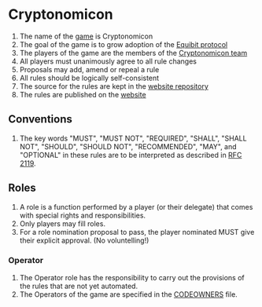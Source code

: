 # Cryptonomicon

1. The name of the [game](./Nomicon/) is Cryptonomicon
1. The goal of the game is to grow adoption of the [Equibit protocol](https://arxiv.org/abs/1612.06953)
1. The players of the game are the members of the [Cryptonomicon team](https://github.com/orgs/Equibit/teams/cryptonomicon/members)
1. All players must unanimously agree to all rule changes
1. Proposals may add, amend or repeal a rule
1. All rules should be logically self-consistent 
1. The source for the rules are kept in the [website repository](https://github.com/Equibit/Cryptonomicon)
1. The rules are published on the [website](https://equibit.github.io/Cryptonomicon/)

## Conventions

1. The key words "MUST", "MUST NOT", "REQUIRED", "SHALL", "SHALL NOT", "SHOULD", "SHOULD NOT", "RECOMMENDED", "MAY", and "OPTIONAL" in these rules are to be interpreted as described in [RFC 2119](https://www.ietf.org/rfc/rfc2119.txt).

## Roles

1. A role is a function performed by a player (or their delegate) that comes with special rights and responsibilities.
1. Only players may fill roles.
1. For a role nomination proposal to pass, the player nominated MUST give their explicit approval. (No voluntelling!)

### Operator

1. The Operator role has the responsibility to carry out the provisions of the rules that are not yet automated.
1. The Operators of the game are specified in the [CODEOWNERS](https://github.com/Equibit/Cryptonomicon/CODEOWNERS) file.
